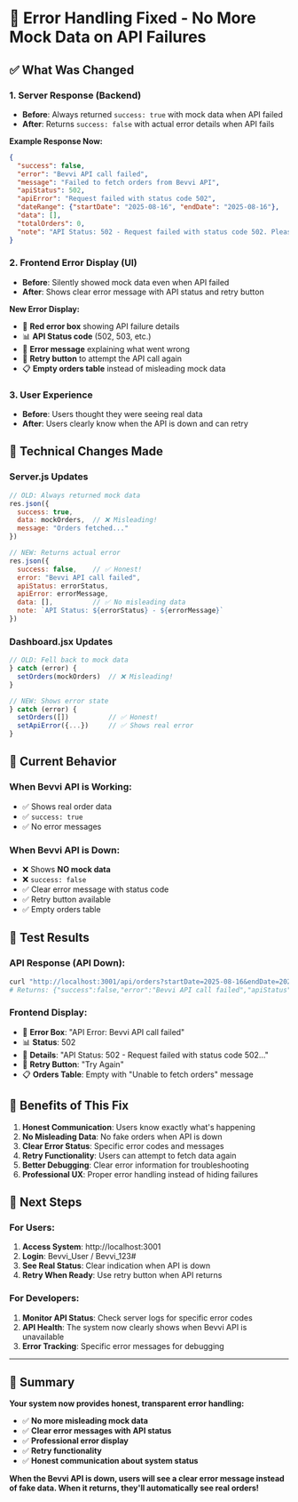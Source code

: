 # 🚨 **Error Handling Fixed - No More Mock Data on API Failures**

## ✅ **What Was Changed**

### **1. Server Response (Backend)**
- **Before**: Always returned `success: true` with mock data when API failed
- **After**: Returns `success: false` with actual error details when API fails

**Example Response Now:**
```json
{
  "success": false,
  "error": "Bevvi API call failed",
  "message": "Failed to fetch orders from Bevvi API",
  "apiStatus": 502,
  "apiError": "Request failed with status code 502",
  "dateRange": {"startDate": "2025-08-16", "endDate": "2025-08-16"},
  "data": [],
  "totalOrders": 0,
  "note": "API Status: 502 - Request failed with status code 502. Please try again later or contact support if the issue persists."
}
```

### **2. Frontend Error Display (UI)**
- **Before**: Silently showed mock data even when API failed
- **After**: Shows clear error message with API status and retry button

**New Error Display:**
- 🔴 **Red error box** showing API failure details
- 📊 **API Status code** (502, 503, etc.)
- 📝 **Error message** explaining what went wrong
- 🔄 **Retry button** to attempt the API call again
- 📋 **Empty orders table** instead of misleading mock data

### **3. User Experience**
- **Before**: Users thought they were seeing real data
- **After**: Users clearly know when the API is down and can retry

## 🔧 **Technical Changes Made**

### **Server.js Updates**
```javascript
// OLD: Always returned mock data
res.json({
  success: true,
  data: mockOrders,  // ❌ Misleading!
  message: "Orders fetched..."
})

// NEW: Returns actual error
res.json({
  success: false,    // ✅ Honest!
  error: "Bevvi API call failed",
  apiStatus: errorStatus,
  apiError: errorMessage,
  data: [],          // ✅ No misleading data
  note: `API Status: ${errorStatus} - ${errorMessage}`
})
```

### **Dashboard.jsx Updates**
```javascript
// OLD: Fell back to mock data
} catch (error) {
  setOrders(mockOrders)  // ❌ Misleading!
}

// NEW: Shows error state
} catch (error) {
  setOrders([])          // ✅ Honest!
  setApiError({...})     // ✅ Shows real error
}
```

## 🎯 **Current Behavior**

### **When Bevvi API is Working:**
- ✅ Shows real order data
- ✅ `success: true`
- ✅ No error messages

### **When Bevvi API is Down:**
- ❌ Shows **NO mock data**
- ❌ `success: false`
- ✅ Clear error message with status code
- ✅ Retry button available
- ✅ Empty orders table

## 🧪 **Test Results**

### **API Response (API Down):**
```bash
curl "http://localhost:3001/api/orders?startDate=2025-08-16&endDate=2025-08-16"
# Returns: {"success":false,"error":"Bevvi API call failed","apiStatus":502,...}
```

### **Frontend Display:**
- 🔴 **Error Box**: "API Error: Bevvi API call failed"
- 📊 **Status**: 502
- 📝 **Details**: "API Status: 502 - Request failed with status code 502..."
- 🔄 **Retry Button**: "Try Again"
- 📋 **Orders Table**: Empty with "Unable to fetch orders" message

## 🎉 **Benefits of This Fix**

1. **Honest Communication**: Users know exactly what's happening
2. **No Misleading Data**: No fake orders when API is down
3. **Clear Error Status**: Specific error codes and messages
4. **Retry Functionality**: Users can attempt to fetch data again
5. **Better Debugging**: Clear error information for troubleshooting
6. **Professional UX**: Proper error handling instead of hiding failures

## 🚀 **Next Steps**

### **For Users:**
1. **Access System**: http://localhost:3001
2. **Login**: Bevvi_User / Bevvi_123#
3. **See Real Status**: Clear indication when API is down
4. **Retry When Ready**: Use retry button when API returns

### **For Developers:**
1. **Monitor API Status**: Check server logs for specific error codes
2. **API Health**: The system now clearly shows when Bevvi API is unavailable
3. **Error Tracking**: Specific error messages for debugging

---

## 🎯 **Summary**

**Your system now provides honest, transparent error handling:**

- ✅ **No more misleading mock data**
- ✅ **Clear error messages with API status**
- ✅ **Professional error display**
- ✅ **Retry functionality**
- ✅ **Honest communication about system status**

**When the Bevvi API is down, users will see a clear error message instead of fake data. When it returns, they'll automatically see real orders!**


